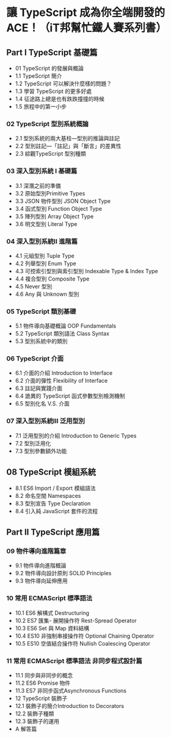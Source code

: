 # 讓 TypeScript 成為你全端開發的 ACE！（iT邦幫忙鐵人賽系列書）

## Part I TypeScript 基礎篇
- 01 TypeScript 的發展與概論
- 1.1 TypeScript 簡介
- 1.2 TypeScript 可以解決什麼樣的問題？
- 1.3 學習 TypeScript 的更多好處
- 1.4 征途路上總是也有跌跌撞撞的時候
- 1.5 旅程中的第一小步
 
### 02 TypeScript 型別系統概論
- 2.1 型別系統的兩大基柱—型別的推論與註記
- 2.2 型別註記—「註記」與「斷言」的差異性
- 2.3 綜觀TypeScript 型別種類
 
### 03 深入型別系統 I 基礎篇
- 3.1 深潛之前的準備
- 3.2 原始型別Primitive Types
- 3.3 JSON 物件型別 JSON Object Type
- 3.4 函式型別 Function Object Type
- 3.5 陣列型別 Array Object Type
- 3.6 明文型別 Literal Type

### 04 深入型別系統II 進階篇
- 4.1 元組型別 Tuple Type
- 4.2 列舉型別 Enum Type
- 4.3 可控索引型別與索引型別 Indexable Type & Index Type
- 4.4 複合型別 Composite Type
- 4.5 Never 型別
- 4.6 Any 與 Unknown 型別

### 05 TypeScript 類別基礎
- 5.1 物件導向基礎概論 OOP Fundamentals
- 5.2 TypeScript 類別語法 Class Syntax
- 5.3 型別系統中的類別

### 06 TypeScript 介面
- 6.1 介面的介紹 Introduction to Interface
- 6.2 介面的彈性 Flexibility of Interface
- 6.3 註記與實踐介面
- 6.4 詭異的 TypeScript 函式參數型別檢測機制
- 6.5 型別化名 V.S. 介面

### 07 深入型別系統III 泛用型別
- 7.1 泛用型別的介紹 Introduction to Generic Types
- 7.2 型別泛用化
- 7.3 型別參數額外功能

## 08 TypeScript 模組系統
- 8.1 ES6 Import / Export 模組語法
- 8.2 命名空間 Namespaces
- 8.3 型別宣告 Type Declaration
- 8.4 引入純 JavaScript 套件的流程

## Part II TypeScript 應用篇

### 09 物件導向進階篇章
- 9.1 物件導向進階概論
- 9.2 物件導向設計原則 SOLID Principles
- 9.3 物件導向延伸應用

### 10 常用 ECMAScript 標準語法
- 10.1 ES6 解構式 Destructuring
- 10.2 ES7 匯集- 展開操作符 Rest-Spread Operator
- 10.3 ES6 Set 與 Map 資料結構
- 10.4 ES10 非強制串接操作符 Optional Chaining Operator
- 10.5 ES10 空值結合操作符 Nullish Coalescing Operator

### 11 常用 ECMAScript 標準語法 非同步程式設計篇
- 11.1 同步與非同步的概念
- 11.2 ES6 Promise 物件
- 11.3 ES7 非同步函式Asynchronous Functions
- 12 TypeScript 裝飾子
- 12.1 裝飾子的簡介Introduction to Decorators
- 12.2 裝飾子種類
- 12.3 裝飾子的運用
- A 解答篇